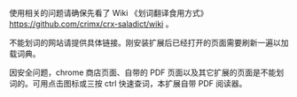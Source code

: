 使用相关的问题请确保先看了 Wiki 《划词翻译食用方式》 <https://github.com/crimx/crx-saladict/wiki> 。

不能划词的网站请提供具体链接。刚安装扩展后已经打开的页面需要刷新一遍以加载词典。

因安全问题，chrome 商店页面、自带的 PDF 页面以及其它扩展的页面是不能划词的。可用点击图标或三按 ctrl 快速查词，本扩展自带 PDF 阅读器。
